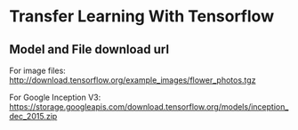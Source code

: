 # Transfer Learning With Tensorflow

## Model and File download url
For image files:
http://download.tensorflow.org/example_images/flower_photos.tgz

For Google Inception V3:
https://storage.googleapis.com/download.tensorflow.org/models/inception_dec_2015.zip


